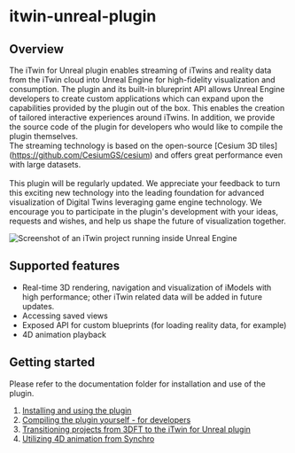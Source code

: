 # itwin-unreal-plugin

## Overview
The iTwin for Unreal plugin enables streaming of iTwins and reality data from the iTwin cloud into Unreal Engine for high-fidelity visualization and consumption. The plugin and its built-in blureprint API allows Unreal Engine developers to create custom applications which can expand upon the capabilities provided by the plugin out of the box. This enables the creation of tailored interactive experiences around iTwins. In addition, we provide the source code of the plugin for developers who would like to compile the plugin themselves.<br>
The streaming technology is based on the open-source [Cesium 3D tiles] (https://github.com/CesiumGS/cesium) and offers great performance even with large datasets.<br>  
This plugin will be regularly updated. We appreciate your feedback to turn this exciting new technology into the leading foundation for advanced visualization of Digital Twins leveraging game engine technology. We encourage you to participate in the plugin's development with your ideas, requests and wishes, and help us shape the future of visualization together. <br>

![Screenshot of an iTwin project running inside Unreal Engine](https://github.com/iTwin/itwin-unreal-plugin/tree/main/docs/plugin_screenshot.jpg)

## Supported features

- Real-time 3D rendering, navigation and visualization of iModels with high performance; other iTwin related data will be added in future updates.
- Accessing saved views 
- Exposed API for custom blueprints (for loading reality data, for example)
- 4D animation playback

## Getting started

Please refer to the documentation folder for installation and use of the plugin.

1. [Installing and using the plugin](https://github.com/iTwin/itwin-unreal-plugin/tree/main/Documentation/InstallationAndUse/)
2. [Compiling the plugin yourself - for developers](https://github.com/iTwin/itwin-unreal-plugin/tree/main/Documentation/ForDevelopers/)
3. [Transitioning projects from 3DFT to the iTwin for Unreal plugin](https://github.com/iTwin/itwin-unreal-plugin/tree/main/Documentation/For3DFTUsers/)
4. [Utilizing 4D animation from Synchro](https://github.com/iTwin/itwin-unreal-plugin/tree/main/Documentation/Using4DAnimation/)


